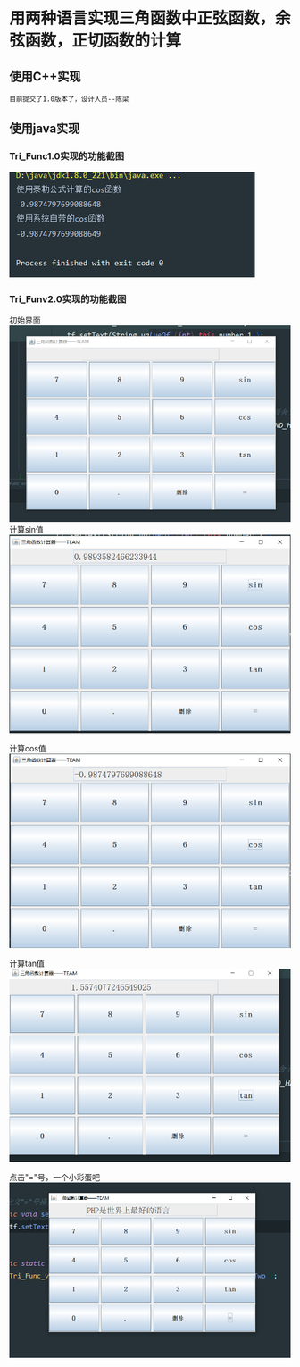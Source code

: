 # 用两种语言实现三角函数中正弦函数，余弦函数，正切函数的计算

## 使用C++实现
    目前提交了1.0版本了，设计人员--陈梁

## 使用java实现
### Tri_Func1.0实现的功能截图
![](https://github.com/CQU2020/-/blob/ars1886ars-photoes/%E8%AE%A1%E7%AE%97%E5%99%A87.PNG?raw=true)

### Tri_Funv2.0实现的功能截图
初始界面
![](https://github.com/CQU2020/-/blob/ars1886ars-photoes/%E8%AE%A1%E7%AE%97%E5%99%A81.PNG)
计算sin值
![](https://github.com/CQU2020/-/blob/ars1886ars-photoes/%E8%AE%A1%E7%AE%97%E5%99%A83.PNG)

计算cos值
![](https://github.com/CQU2020/-/blob/ars1886ars-photoes/%E8%AE%A1%E7%AE%97%E5%99%A84.PNG)

计算tan值
![](https://github.com/CQU2020/-/blob/ars1886ars-photoes/%E8%AE%A1%E7%AE%97%E5%99%A85.PNG)

点击"="号，一个小彩蛋吧
![](https://github.com/CQU2020/-/blob/ars1886ars-photoes/%E8%AE%A1%E7%AE%97%E5%99%A86.PNG)
